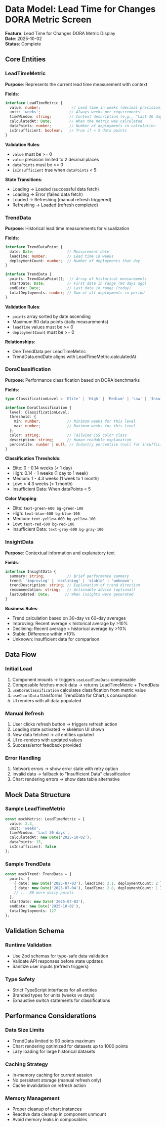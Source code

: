 # Data Model: Lead Time for Changes DORA Metric Screen

**Feature**: Lead Time for Changes DORA Metric Display  
**Date**: 2025-10-02  
**Status**: Complete

## Core Entities

### LeadTimeMetric

**Purpose**: Represents the current lead time measurement with context

**Fields**:
```typescript
interface LeadTimeMetric {
  value: number;              // Lead time in weeks (decimal precision)
  unit: 'weeks';             // Always weeks per requirements
  timeWindow: string;        // Context description (e.g., "Last 30 days")
  calculatedAt: Date;        // When the metric was calculated
  dataPoints: number;        // Number of deployments in calculation
  isInsufficient: boolean;   // True if < 5 data points
}
```

**Validation Rules**:
- `value` must be >= 0
- `value` precision limited to 2 decimal places
- `dataPoints` must be >= 0
- `isInsufficient` true when `dataPoints` < 5

**State Transitions**:
- Loading → Loaded (successful data fetch)
- Loading → Error (failed data fetch)
- Loaded → Refreshing (manual refresh triggered)
- Refreshing → Loaded (refresh completed)

### TrendData

**Purpose**: Historical lead time measurements for visualization

**Fields**:
```typescript
interface TrendDataPoint {
  date: Date;               // Measurement date
  leadTime: number;         // Lead time in weeks
  deploymentCount: number;  // Number of deployments that day
}

interface TrendData {
  points: TrendDataPoint[];  // Array of historical measurements
  startDate: Date;          // First date in range (90 days ago)
  endDate: Date;            // Last date in range (today)
  totalDeployments: number; // Sum of all deployments in period
}
```

**Validation Rules**:
- `points` array sorted by date ascending
- Maximum 90 data points (daily measurements)
- `leadTime` values must be >= 0
- `deploymentCount` must be >= 0

**Relationships**:
- One TrendData per LeadTimeMetric
- TrendData.endDate aligns with LeadTimeMetric.calculatedAt

### DoraClassification

**Purpose**: Performance classification based on DORA benchmarks

**Fields**:
```typescript
type ClassificationLevel = 'Elite' | 'High' | 'Medium' | 'Low' | 'Insufficient Data';

interface DoraClassification {
  level: ClassificationLevel;
  threshold: {
    min: number;            // Minimum weeks for this level
    max: number;            // Maximum weeks for this level  
  };
  color: string;            // Tailwind CSS color class
  description: string;      // Human-readable explanation
  percentile: number | null; // Industry percentile (null for insufficient data)
}
```

**Classification Thresholds**:
- Elite: 0 - 0.14 weeks (< 1 day)
- High: 0.14 - 1 weeks (1 day to 1 week)
- Medium: 1 - 4.3 weeks (1 week to 1 month)
- Low: > 4.3 weeks (> 1 month)
- Insufficient Data: When dataPoints < 5

**Color Mapping**:
- Elite: `text-green-600 bg-green-100`
- High: `text-blue-600 bg-blue-100`
- Medium: `text-yellow-600 bg-yellow-100`
- Low: `text-red-600 bg-red-100`
- Insufficient Data: `text-gray-600 bg-gray-100`

### InsightData

**Purpose**: Contextual information and explanatory text

**Fields**:
```typescript
interface InsightData {
  summary: string;          // Brief performance summary
  trend: 'improving' | 'declining' | 'stable' | 'unknown';
  trendDescription: string; // Explanation of trend direction
  recommendation: string;   // Actionable advice (optional)
  lastUpdated: Date;       // When insights were generated
}
```

**Business Rules**:
- Trend calculation based on 30-day vs 60-day averages
- Improving: Recent average < historical average by >10%
- Declining: Recent average > historical average by >10%
- Stable: Difference within ±10%
- Unknown: Insufficient data for comparison

## Data Flow

### Initial Load
1. Component mounts → triggers `useLeadTimeData` composable
2. Composable fetches mock data → returns LeadTimeMetric + TrendData
3. `useDoraClassification` calculates classification from metric value
4. `useChartData` transforms TrendData for Chart.js consumption
5. UI renders with all data populated

### Manual Refresh
1. User clicks refresh button → triggers refresh action
2. Loading state activated → skeleton UI shown
3. New data fetched → all entities updated
4. UI re-renders with updated values
5. Success/error feedback provided

### Error Handling
1. Network errors → show error state with retry option
2. Invalid data → fallback to "Insufficient Data" classification
3. Chart rendering errors → show data table alternative

## Mock Data Structure

### Sample LeadTimeMetric
```typescript
const mockMetric: LeadTimeMetric = {
  value: 2.3,
  unit: 'weeks',
  timeWindow: 'Last 30 days',
  calculatedAt: new Date('2025-10-02'),
  dataPoints: 15,
  isInsufficient: false
};
```

### Sample TrendData
```typescript
const mockTrend: TrendData = {
  points: [
    { date: new Date('2025-07-03'), leadTime: 3.1, deploymentCount: 2 },
    { date: new Date('2025-07-04'), leadTime: 2.8, deploymentCount: 1 },
    // ... 88 more daily points
  ],
  startDate: new Date('2025-07-03'),
  endDate: new Date('2025-10-02'),
  totalDeployments: 127
};
```

## Validation Schema

### Runtime Validation
- Use Zod schemas for type-safe data validation
- Validate API responses before state updates
- Sanitize user inputs (refresh triggers)

### Type Safety
- Strict TypeScript interfaces for all entities
- Branded types for units (weeks vs days)
- Exhaustive switch statements for classifications

## Performance Considerations

### Data Size Limits
- TrendData limited to 90 points maximum
- Chart rendering optimized for datasets up to 1000 points
- Lazy loading for large historical datasets

### Caching Strategy
- In-memory caching for current session
- No persistent storage (manual refresh only)
- Cache invalidation on refresh action

### Memory Management
- Proper cleanup of chart instances
- Reactive data cleanup in component unmount
- Avoid memory leaks in composables